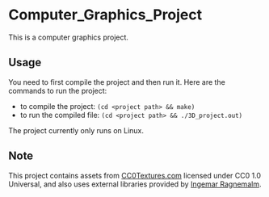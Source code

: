 # Computer_Graphics_Project

This is a computer graphics project.

## Usage

You need to first compile the project and then run it.
Here are the commands to run the project:

* to compile the project: `(cd <project path> && make)`
* to run the compiled file: `(cd <project path> && ./3D_project.out)`

The project currently only runs on Linux.

## Note

This project contains assets from [CC0Textures.com](https://cc0textures.com/) licensed under CC0 1.0 Universal,
and also uses external libraries provided by [Ingemar Ragnemalm](ingemar@ragnemalm.se).
